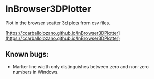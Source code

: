# InBrowser3DPlotter
Plot in the browser scatter 3d plots from csv files.

[https://ccarballolozano.github.io/InBrowser3DPlotter](https://ccarballolozano.github.io/InBrowser3DPlotter)

## Known bugs:

* Marker line width only distinguishes between zero and non-zero numbers in Windows.
